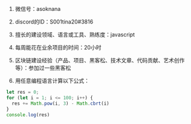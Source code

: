 1. 微信号：asoknana

2. discord的ID：S001tina20#3816

3. 擅长的建设领域、语言或工具、熟练度：javascript

4. 每周能花在业余项目的时间：20小时


5. 区块链建设经验（产品、项目、黑客松、技术文章、代码贡献、艺术创作等）：参加过一些黑客松


5. 用任意编程语言计算以下公式： 

```javascript
let res = 0;
for (let i = 1; i <= 100; i++) {
  res += Math.pow(i, 3) - Math.cbrt(i)
}
console.log(res)
